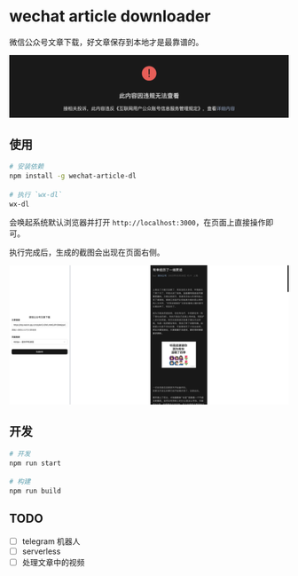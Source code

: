 # wechat article downloader

微信公众号文章下载，好文章保存到本地才是最靠谱的。

![mark](./img/mark.png)

## 使用

```bash
# 安装依赖
npm install -g wechat-article-dl

# 执行 `wx-dl`
wx-dl
```

会唤起系统默认浏览器并打开 `http://localhost:3000`，在页面上直接操作即可。

执行完成后，生成的截图会出现在页面右侧。

![example](./img/example.png)

## 开发

```sh
# 开发
npm run start

# 构建
npm run build
```

## TODO

- [ ] telegram 机器人
- [ ] serverless
- [ ] 处理文章中的视频
